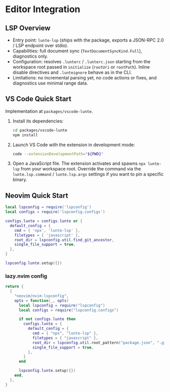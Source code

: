 # Editor Integration

## LSP Overview

- Entry point: `lunte-lsp` (ships with the package, exports a JSON-RPC 2.0 / LSP endpoint over stdio).
- Capabilities: full document sync (`TextDocumentSyncKind.Full`), diagnostics only.
- Configuration: resolves `.lunterc` / `.lunterc.json` starting from the workspace root passed in `initialize` (`rootUri` or `rootPath`). Inline disable directives and `.lunteignore` behave as in the CLI.
- Limitations: no incremental parsing yet, no code actions or fixes, and diagnostics use minimal range data.

## VS Code Quick Start

Implementation at `packages/vscode-lunte`.

1. Install its dependencies:

   ```sh
   cd packages/vscode-lunte
   npm install
   ```

2. Launch VS Code with the extension in development mode:

   ```sh
   code --extensionDevelopmentPath="${PWD}"
   ```

3. Open a JavaScript file. The extension activates and spawns `npx lunte-lsp` from your workspace root. Override the command via the `lunte.lsp.command` / `lunte.lsp.args` settings if you want to pin a specific binary.

## Neovim Quick Start

```lua
local lspconfig = require('lspconfig')
local configs = require('lspconfig.configs')

configs.lunte = configs.lunte or {
  default_config = {
    cmd = { 'npx', 'lunte-lsp' },
    filetypes = { 'javascript' },
    root_dir = lspconfig.util.find_git_ancestor,
    single_file_support = true,
  },
}

lspconfig.lunte.setup({})
```

### lazy.nvim config

```lua
return {
  {
    "neovim/nvim-lspconfig",
    opts = function(_, opts)
      local lspconfig = require("lspconfig")
      local configs = require("lspconfig.configs")

      if not configs.lunte then
        configs.lunte = {
          default_config = {
            cmd = { "npx", "lunte-lsp" },
            filetypes = { "javascript" },
            root_dir = lspconfig.util.root_pattern("package.json", ".git"),
            single_file_support = true,
          },
        }
      end

      lspconfig.lunte.setup({})
    end,
  },
}
```
